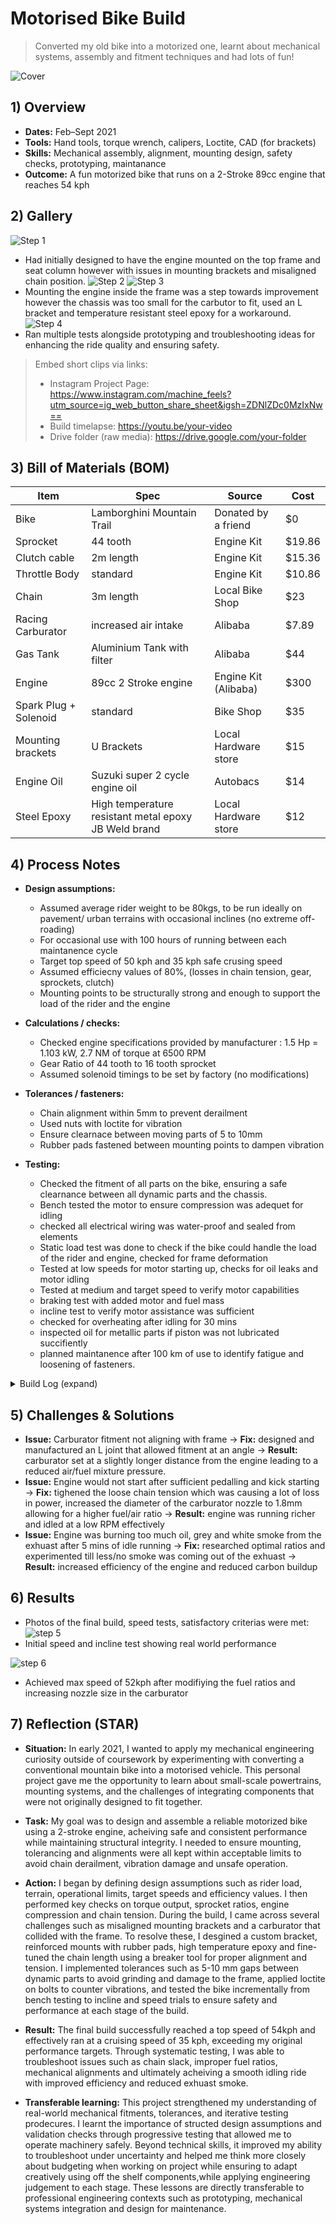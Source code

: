 # Motorised Bike Build

> Converted my old bike into a motorized one, learnt about mechanical systems, assembly and fitment techniques and had lots of fun!

![Cover](media/Cover_Pic.jpg)

## 1) Overview
- **Dates:** Feb–Sept 2021
- **Tools:** Hand tools, torque wrench, calipers, Loctite, CAD (for brackets)
- **Skills:** Mechanical assembly, alignment, mounting design, safety checks, prototyping, maintanance
- **Outcome:** A fun motorized bike that runs on a 2-Stroke 89cc engine that reaches 54 kph

## 2) Gallery
![Step 1](media/Build_v1.jpg)
- Had initially designed to have the engine mounted on the top frame and seat column however with issues in mounting brackets and misaligned chain position.
![Step 2](media/Carburator_fitment_issue.jpg)
![Step 3](media/mod_on_carb.jpeg)
- Mounting the engine inside the frame was a step towards improvement however the chassis was too small for the carbutor to fit, used an L bracket and temperature resistant steel epoxy for a workaround.
![Step 4](media/Final_build.jpg)
- Ran multiple tests alongside prototyping and troubleshooting ideas for enhancing the ride quality and ensuring safety.

> Embed short clips via links:
> - Instagram Project Page: https://www.instagram.com/machine_feels?utm_source=ig_web_button_share_sheet&igsh=ZDNlZDc0MzIxNw==
> - Build timelapse: https://youtu.be/your-video
> - Drive folder (raw media): https://drive.google.com/your-folder

## 3) Bill of Materials (BOM)
| Item | Spec | Source | Cost |
|---|---|---|---|
| Bike | Lamborghini Mountain Trail | Donated by a friend | $0 |
| Sprocket | 44 tooth | Engine Kit | $19.86 |
| Clutch cable | 2m length | Engine Kit | $15.36 |
| Throttle Body | standard | Engine Kit | $10.86 |
| Chain | 3m length | Local Bike Shop | $23 |
| Racing Carburator | increased air intake | Alibaba | $7.89 |
| Gas Tank | Aluminium Tank with filter | Alibaba | $44 |
| Engine | 89cc 2 Stroke engine | Engine Kit (Alibaba) | $300 |
| Spark Plug + Solenoid | standard | Bike Shop | $35 |
| Mounting brackets | U Brackets | Local Hardware store | $15 |
| Engine Oil | Suzuki super 2 cycle engine oil | Autobacs | $14 |
| Steel Epoxy | High temperature resistant metal epoxy JB Weld brand | Local Hardware store | $12 |

## 4) Process Notes
- **Design assumptions:**
  - Assumed average rider weight to be 80kgs, to be run ideally on pavement/ urban terrains with occasional inclines (no extreme off-roading)
  - For occasional use with 100 hours of running between each maintanence cycle
  - Target top speed of 50 kph and 35 kph safe crusing speed
  - Assumed efficiecny values of 80%, (losses in chain tension, gear, sprockets, clutch)
  - Mounting points to be structurally strong and enough to support the load of the rider and the engine
  
- **Calculations / checks:**
  - Checked engine specifications provided by manufacturer : 1.5 Hp = 1.103 kW, 2.7 NM of torque at 6500 RPM
  - Gear Ratio of 44 tooth to 16 tooth sprocket
  - Assumed solenoid timings to be set by factory (no modifications)
  
- **Tolerances / fasteners:**
  - Chain alignment within 5mm to prevent derailment
  - Used nuts with loctite for vibration
  - Ensure clearnace between moving parts of 5 to 10mm
  - Rubber pads fastened between mounting points to dampen vibration
     
- **Testing:**
  - Checked the fitment of all parts on the bike, ensuring a safe clearnance between all dynamic parts and the chassis.
  - Bench tested the motor to ensure compression was adequet for idling
  - checked all electrical wiring was water-proof and sealed from elements
  - Static load test was done to check if the bike could handle the load of the rider and engine, checked for frame deformation
  - Tested at low speeds for motor starting up, checks for oil leaks and motor idling
  - Tested at medium and target speed to verify motor capabilities
  - braking test with added motor and fuel mass
  - incline test to verify motor assistance was sufficient
  - checked for overheating after idling for 30 mins
  - inspected oil for metallic parts if piston was not lubricated succifiently
  - planned maintanence after 100 km of use to identify fatigue and loosening of fasteners. 

<details>
<summary>Build Log (expand)</summary>

- 21-02-2021 — Recieved the bike from a friend who was going to scrap it  
- 01-03-2021 — Placed an order for an engine kit from Alibaba after doing research on youtube and people's custom builds
- 13-04-2021 - Recieved engine kit, Prepared the bike for mounting the engine and components
- 14-04-2021 - Mounted the engine, gas tank and solenoid coil
- 18-04-2021 - Recieved carburator in the mail and found issues with attaching it due to collision with frame
- 21-04-2021 - Thought of redirecting airflow and carburator to the side such that it does not interfere with the frame of the bike
- 27-04-2021 - Got aluminium pipe of 20mm OD 2.5mm thick and a 90degree L joint for the carburator, used JB Weld steel epoxy
- 08-05-2021 - Reassembled the bike and ensured brakes were aligned after wheels were modified with the sprocket
- 09-05-2021 - Performed initial tests at low speeds to check for oil leaks, vibrations and chain tension
- 09-05-2021 - Chain tension was poor (severe chain slack even on highest tension setting)
- 26-05-2021 - Bought a dedicated chain breaker tool to dial in the right sized chain and tension correctly
- 30-05-2021 - Performed medium and high speed tests at Sumida river pavement (ensured safety for pedestrians and myself)
- 02-06-2021 - Performed incline tests with motor on idle and on motor power at 40%
- 10-06-2021 - Disassembled the engine after a break in period to inspect the condition of the motor and identify fatigue/stress points
- 11-06-2021 - Cleaned up the exhuast and experimented with various fuel and oil ratios for better efficiency and lower emissions

</details>

## 5) Challenges & Solutions
- **Issue:** Carburator fitment not aligning with frame → **Fix:** designed and manufactured an L joint that allowed fitment at an angle → **Result:** carburator set at a slightly longer distance from the engine leading to a reduced air/fuel mixture pressure.
- **Issue:** Engine would not start after sufficient pedalling and kick starting → **Fix:** tighened the loose chain tension which was causing a lot of loss in power, increased the diameter of the carburator nozzle to 1.8mm allowing for a higher fuel/air ratio → **Result:** engine was running richer and idled at a low RPM effectively
- **Issue:** Engine was burning too much oil, grey and white smoke from the exhuast after 5 mins of idle running → **Fix:** researched optimal ratios and experimented till less/no smoke was coming out of the exhuast → **Result:** increased efficiency of the engine and reduced carbon buildup

## 6) Results
- Photos of the final build, speed tests, satisfactory criterias were met:
![step 5](media/results_1.png)
- Initial speed and incline test showing real world performance

![step 6](media/Results.png)
- Achieved max speed of 52kph after modifiying the fuel ratios and increasing nozzle size in the carburator
  

## 7) Reflection (STAR)
- **Situation:** In early 2021, I wanted to apply my mechanical engineering curiosity outside of coursework by experimenting with converting a conventional mountain bike into a motorised vehicle. This personal project gave me the opportunity to learn about small-scale powertrains, mounting systems, and the challenges of integrating components that were not originally designed to fit together.
  
- **Task:** My goal was to design and assemble a reliable motorized bike using a 2-stroke engine, acheiving safe and consistent performance while maintaining structural integrity. I needed to ensure mounting, tolerancing and alignments were all kept within acceptable limits to avoid chain derailment, vibration damage and unsafe operation.

- **Action:** I began by defining design assumptions such as rider load, terrain, operational limits, target speeds and efficiency values. I then performed key checks on torque output, sprocket ratios, engine compression and chain tension. During the build, I came across several challenges such as misaligned mounting brackets and a carburator that collided with the frame. To resolve these, I desgined a custom bracket, reinforced mounts with rubber pads, high temperature epoxy and fine-tuned the chain length using a breaker tool for proper alignment and tension. I implemented tolerances such as 5-10 mm gaps between dynamic parts to avoid grinding and damage to the frame, applied loctite on bolts to counter vibrations, and tested the bike incrementally from bench testing to incline and speed trials to ensure safety and performance at each stage of the build.
  
- **Result:** The final build successfully reached a top speed of 54kph and effectively ran at a cruising speed of 35 kph, exceeding my original performance targets. Through systematic testing, I was able to troubleshoot issues such as chain slack, improper fuel ratios, mechanical alignments and ultimately acheiving a smooth idling ride with improved efficiency and reduced exhuast smoke.  

- **Transferable learning:** This project strengthened my understanding of real-world mechanical fitments, tolerances, and iterative testing prodecures. I learnt the importance of structed design assumptions and validation checks through progressive testing that allowed me to operate machinery safely. Beyond technical skills, it improved my ability to troubleshoot under uncertainty and helped me think more closely about budgeting when working on project while ensuring to adapt creatively using off the shelf components,while applying engineering judgement to each stage. These lessons are directly transferable to professional engineering contexts such as prototyping, mechanical systems integration and design for maintenance.


